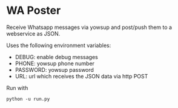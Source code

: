 # WA Poster

Receive Whatsapp messages via yowsup and post/push them to a webservice as JSON.

Uses the following environment variables:

* DEBUG: enable debug messages
* PHONE: yowsup phone number
* PASSWORD: yowsup password
* URL: url which receives the JSON data via http POST

Run with
```
python -u run.py
```
